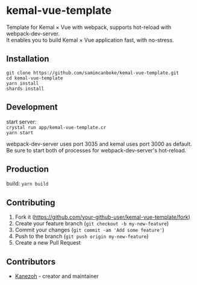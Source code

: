 # kemal-vue-template

Template for Kemal × Vue with webpack, supports hot-reload with webpack-dev-server.  
It enables you to build Kemal × Vue application fast, with no-stress.

## Installation

`git clone https://github.com/samimcanboke/kemal-vue-template.git`  
`cd kemal-vue-template`  
`yarn install`  
`shards install`  

## Development

start server:  
`crystal run app/kemal-vue-template.cr`  
`yarn start`  

webpack-dev-server uses port 3035 and kemal uses port 3000 as default.
Be sure to start both of processes for webpack-dev-server's hot-reload.

## Production
build: `yarn build`

## Contributing

1. Fork it (<https://github.com/your-github-user/kemal-vue-template/fork>)
2. Create your feature branch (`git checkout -b my-new-feature`)
3. Commit your changes (`git commit -am 'Add some feature'`)
4. Push to the branch (`git push origin my-new-feature`)
5. Create a new Pull Request

## Contributors

- [Kanezoh](https://github.com/your-github-user) - creator and maintainer
